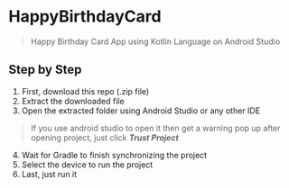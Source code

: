 # HappyBirthdayCard
> Happy Birthday Card App using Kotlin Language on Android Studio

## Step by Step
1. First, download this repo (.zip file)
2. Extract the downloaded file
3. Open the extracted folder using Android Studio or any other IDE
> If you use android studio to open it then get a warning pop up after opening project, just click ***Trust Project***
4. Wait for Gradle to finish synchronizing the project
5. Select the device to run the project
6. Last, just run it
